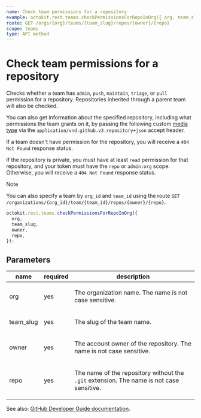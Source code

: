 ```yaml
---
name: Check team permissions for a repository
example: octokit.rest.teams.checkPermissionsForRepoInOrg({ org, team_slug, owner, repo })
route: GET /orgs/{org}/teams/{team_slug}/repos/{owner}/{repo}
scope: teams
type: API method
---
```


# Check team permissions for a repository

Checks whether a team has `admin`, `push`, `maintain`, `triage`, or `pull` permission for a repository. Repositories inherited through a parent team will also be checked.

You can also get information about the specified repository, including what permissions the team grants on it, by passing the following custom [media type](https://docs.github.com/rest/using-the-rest-api/getting-started-with-the-rest-api#media-types/) via the `application/vnd.github.v3.repository+json` accept header.

If a team doesn't have permission for the repository, you will receive a `404 Not Found` response status.

If the repository is private, you must have at least `read` permission for that repository, and your token must have the `repo` or `admin:org` scope. Otherwise, you will receive a `404 Not Found` response status.

> [!NOTE]
> You can also specify a team by `org_id` and `team_id` using the route `GET /organizations/{org_id}/team/{team_id}/repos/{owner}/{repo}`.

```js
octokit.rest.teams.checkPermissionsForRepoInOrg({
  org,
  team_slug,
  owner,
  repo,
});
```

## Parameters

<table>
  <thead>
    <tr>
      <th>name</th>
      <th>required</th>
      <th>description</th>
    </tr>
  </thead>
  <tbody>
    <tr><td>org</td><td>yes</td><td>

The organization name. The name is not case sensitive.

</td></tr>
<tr><td>team_slug</td><td>yes</td><td>

The slug of the team name.

</td></tr>
<tr><td>owner</td><td>yes</td><td>

The account owner of the repository. The name is not case sensitive.

</td></tr>
<tr><td>repo</td><td>yes</td><td>

The name of the repository without the `.git` extension. The name is not case sensitive.

</td></tr>
  </tbody>
</table>

See also: [GitHub Developer Guide documentation](https://docs.github.com/rest/teams/teams#check-team-permissions-for-a-repository).
